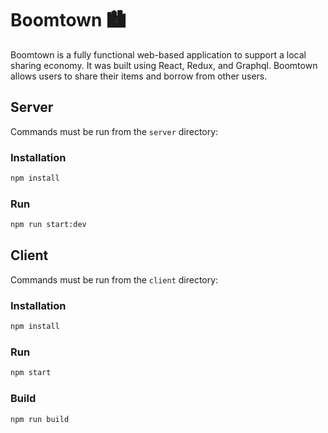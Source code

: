 # Boomtown 🏙
Boomtown is a fully functional web-based application to support a local sharing economy. It was built using React, Redux, and Graphql. Boomtown allows users to share their items and borrow from other users. 

## Server

Commands must be run from the `server` directory:

### Installation

```bash
npm install
```

### Run

```bash
npm run start:dev
```

## Client

Commands must be run from the `client` directory:

### Installation

```bash
npm install
```

### Run

```bash
npm start
```

### Build

```bash
npm run build
```